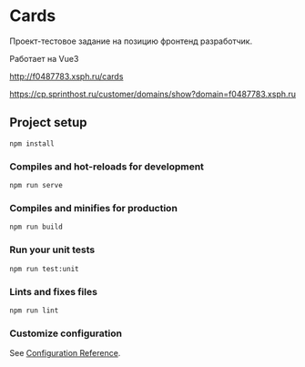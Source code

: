 # Cards

Проект-тестовое задание на позицию фронтенд разработчик.

Работает на Vue3

http://f0487783.xsph.ru/cards

https://cp.sprinthost.ru/customer/domains/show?domain=f0487783.xsph.ru

## Project setup
```
npm install
```

### Compiles and hot-reloads for development
```
npm run serve
```

### Compiles and minifies for production
```
npm run build
```

### Run your unit tests
```
npm run test:unit
```

### Lints and fixes files
```
npm run lint
```

### Customize configuration
See [Configuration Reference](https://cli.vuejs.org/config/).
